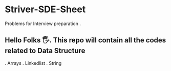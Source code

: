 # Striver-SDE-Sheet
Problems for Interview preparation .
## Hello Folks 🖐. This repo will contain all the codes related to Data Structure 

. Arrays
. Linkedlist
. String


